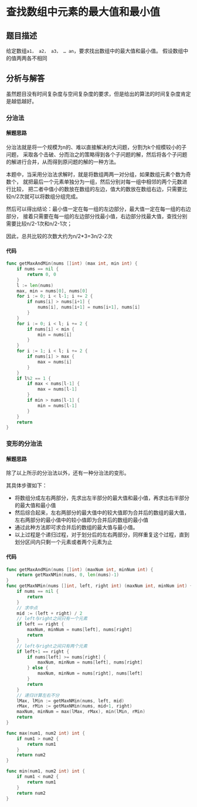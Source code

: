 # 查找数组中元素的最大值和最小值

## 题目描述
给定数组``a1， a2， a3， … an``，要求找出数组中的最大值和最小值。
假设数组中的值两两各不相同

## 分析与解答

虽然题目没有时间复杂度与空间复杂度的要求，但是给出的算法的时间复杂度肯定是越低越好。

### 分治法
#### 解题思路
分治法就是将一个规模为n的、难以直接解决的大问题，分割为k个规模较小的子问题，
采取各个击破、分而治之的策略得到各个子问题的解，然后将各个子问题的解进行合并，从而得到原问题的解的一种方法。

本题中，当采用分治法求解时，就是将数组两两一对分组，如果数组元素个数为奇数个，
就把最后一个元素单独分为一组，然后分别对每一组中相邻的两个元数进行比较，
把二者中值小的数放在数组的左边，值大的数放在数组右边，只需要比较n/2次就可以将数组分组完成。

然后可以得出结论：最小值一定在每一组的左边部分，最大值一定在每一组的右边部分，
接着只需要在每一组的左边部分找最小值，右边部分找最大值，查找分别需要比较n/2-1次和n/2-1次；

因此，总共比较的次数大约为n/2*3=3n/2-2次
####  代码
```go
func getMaxAndMin(nums []int) (max int, min int) {
	if nums == nil {
		return 0, 0
	}
	l := len(nums)
	max, min = nums[0], nums[0]
	for i := 0; i < l-1; i += 2 {
		if nums[i] > nums[i+1] {
			nums[i], nums[i+1] = nums[i+1], nums[i]
		}
	}
	for i := 0; i < l; i += 2 {
		if nums[i] < min {
			min = nums[i]
		}
	}
	for i := 1; i < l; i += 2 {
		if nums[i] > max {
			max = nums[i]
		}
	}
	if l%2 == 1 {
		if max < nums[l-1] {
			max = nums[l-1]
		}
		if min > nums[l-1] {
			min = nums[l-1]
		}
	}
	return
}
```
### 变形的分治法
#### 解题思路
除了以上所示的分治法以外，还有一种分治法的变形。

其具体步骤如下：
* 将数组分成左右两部分，先求出左半部分的最大值和最小值，再求出右半部分的最大值和最小值
* 然后综合起来，左右两部分的最大值中的较大值即为合并后的数组的最大值，
左右两部分的最小值中的较小值即为合并后的数组的最小值
* 通过此种方法即可求合并后的数组的最大值与最小值。
* 以上过程是个递归过程，对于划分后的左右两部分，同样重复这个过程，直到划分区间内只剩一个元素或者两个元素为止
#### 代码
```go
func getMaxAndMin(nums []int) (maxNum int, minNum int) {
	return getMaxNMin(nums, 0, len(nums)-1)
}
func getMaxNMin(nums []int, left, right int) (maxNum int, minNum int) {
	if nums == nil {
		return
	}
	// 求中点
	mid := (left + right) / 2
	// left与right之间只有一个元素
	if left == right {
		maxNum, minNum = nums[left], nums[right]
		return
	}
	// left与right之间只有两个元素
	if left+1 == right {
		if nums[left] >= nums[right] {
			maxNum, minNum = nums[left], nums[right]
		} else {
			maxNum, minNum = nums[right], nums[left]
		}
		return
	}
	// 递归计算左右不分
	lMax, lMin := getMaxNMin(nums, left, mid)
	rMax, rMin := getMaxNMin(nums, mid+1, right)
	maxNum, minNum = max(lMax, rMax), min(lMin, rMin)
	return
}

func max(num1, num2 int) int {
	if num1 > num2 {
		return num1
	}
	return num2
}

func min(num1, num2 int) int {
	if num1 < num2 {
		return num1
	}
	return num2
}
```
